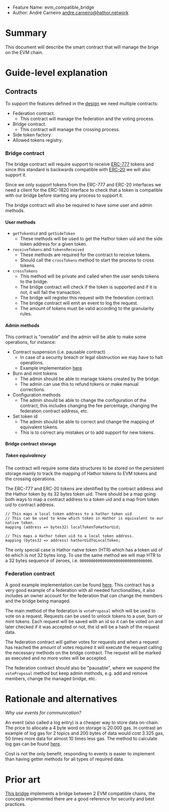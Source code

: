 - Feature Name: evm_compatible_bridge
- Author: André Carneiro <andre.carneiro@hathor.network>

# Summary

This document will describe the smart contract that will manage the brige on the EVM chain.

# Guide-level explanation

## Contracts

To support the features defined in the [design](./design.md#interactions) we need multiple contracts:

- Federation contract.
  - This contract will manage the federation and the voting process.
- Bridge contract.
  - This contract will manage the crossing process.
- Side token factory.
- Allowed tokens registry.

### Bridge contract

The bridge contract will require support to receive [ERC-777](https://eips.ethereum.org/EIPS/eip-777) tokens and since this standard is backwards compatible with [ERC-20](https://eips.ethereum.org/EIPS/eip-20) we will also support it.

Since we only support tokens from the ERC-777 and ERC-20 interfaces we need a client for the ERC-1820 interface to check that a token is compatible with our bridge before starting any process to support it.

The bridge contract will also be required to have some user and admin methods.

#### User methods

- `getTokenUid` and `getSideToken`
  - These methods will be used to get the Hathor token uid and the side token address for a given token.
- `receiveTokens` and `tokensReceived`
  - These methods are required for the contract to receive tokens.
  - Should call the `crossTokens` method to start the process to cross tokens.
- `crossTokens`
  - This method will be private and called when the user sends tokens to the bridge.
  - The bridge contract will check if the token is supported and if it is not, it will fail the transaction.
  - The bridge will register this request with the federation contract.
  - The bridge contract will emit an event to log the request.
  - The amount of tokens must be valid according to the granularity rules.

#### Admin methods

This contract is "ownable" and the admin will be able to make some operations, for instance:

- Contract suspension (i.e. pausable contract)
  - In case of a security breach or legal obstruction we may have to halt operations.
  - Example implementation [here](https://github.com/OpenZeppelin/openzeppelin-contracts/blob/master/contracts/security/Pausable.sol)
- Burn and mint tokens
  - The admin should be able to manage tokens created by the bridge.
  - The admin can use this to refund tokens or make manual corrections.
- Configuration methods
  - The admin should be able to change the configuration of the contract, this includes changing the fee percentage, changing the federation contract address, etc.
- Set token id
  - The admin should be able to correct and change the mapping of equivalent tokens.
  - This is to correct any mistakes or to add support for new tokens.

#### Bridge contract storage

##### _Token equivalency_

The contract will require some data structures to be stored on the persistent storage mainly to track the mapping of Hathor tokens to EVM tokens and the crossing operations.

The ERC-777 and ERC-20 tokens are identified by the contract address and the Hathor token by its 32 bytes token uid.
There should be a map going both ways to map a contract address to a token uid and a map from token uid to contract address.

```solidity
// This maps a local token address to a hathor token uid
// This can be used to know which token in Hathor is equivalent to our native token.
mapping (address => bytes32) localTokenToHathorUid;

// This maps a Hathor token uid to a local token address.
mapping (bytes32 => address) hathorUidToLocalToken;
```

The only special case is Hathor native token (HTR) which has a token uid of `00` which is not 32 bytes long.
To use the same method we will map HTR to a 32 bytes sequence of zeroes, i.e. `00000000000000000000000000000000`.

### Federation contract

A good example implementation can be found [here](https://github.com/onepercentio/tokenbridge/blob/master/bridge/contracts/Federation.sol).
This contract has a very good example of a federation with all needed functionalities, it also includes an owner account for the federation that can change the members and the bridge being managed.

The main method of the federation is `voteProposal` which will be used to vote on a request.
Requests can be used to unlock tokens to a user, burn or mint tokens.
Each request will be saved with an id so it can be voted on and later checked if it was accepted or not, the id will be a hash of the request data.

The federation contract will gather votes for requests and when a request has reached the amount of votes required it will execute the request calling the necessary methods on the bridge contract.
The request will be marked as executed and no more votes will be accepted.

The federation contract should also be "pausable", where we suspend the `voteProposal` method but keep admin methods, e.g. add and remove members, change the managed bridge, etc.

# Rationale and alternatives

_Why use events for communication?_

An event (also called a log entry) is a cheaper way to store data on-chain.
The price to allocate a 4 byte word on storage is 20.000 gas.
In contrast an example of log gas for 2 topics and 200 bytes of data would cost 3.325 gas, 50 times more data for almost 10 times less gas.
The method to calculate log gas can be found [here](https://github.com/ethereum/go-ethereum/blob/8a24b563312a0ab0a808770e464c5598ab7e35ea/core/vm/gas_table.go#L220).

Cost is not the only benefit, responding to events is easier to implement than having getter methods for all types of required data.

# Prior art

[This bridge](https://github.com/onepercentio/tokenbridge) implements a bridge between 2 EVM compatible chains, the concepts implemented there are a good reference for security and best practices.
